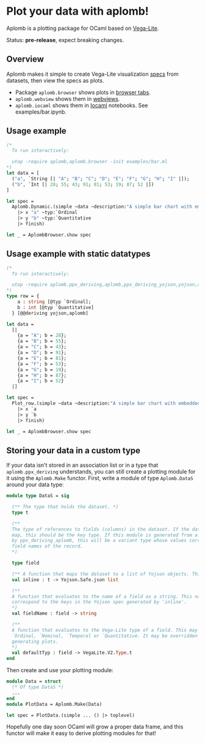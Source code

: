 # Plot your data with aplomb!

Aplomb is a plotting package for OCaml based on [Vega-Lite](https://vega.github.io/vega-lite/).

Status: **pre-release**, expect breaking changes.

## Overview

Aplomb makes it simple to create Vega-Lite visualization [specs](https://github.com/apatil/ocaml-vega-lite)
from datasets, then view the specs as plots.

- Package `aplomb.browser` shows plots in [browser tabs](https://github.com/dbuenzli/webbrowser).
- `aplomb.webview` shows them in [webviews](https://github.com/apatil/ocaml-webview).
- `aplomb.iocaml` shows them in [Iocaml](https://github.com/andrewray/iocaml) notebooks. See examples/bar.ipynb.

## Usage example

```ocaml
(*
  To run interactively:

  utop -require aplomb,aplomb.browser -init examples/bar.ml
*)
let data = [
  ("a", `String [| "A"; "B"; "C"; "D"; "E"; "F"; "G"; "H"; "I" |]);
  ("b", `Int [| 28; 55; 43; 91; 81; 53; 19; 87; 52 |])
]

let spec =
  Aplomb.Dynamic.(simple ~data ~description:"A simple bar chart with embedded data." (`Mark `Bar)
    |> x "a" ~typ:`Ordinal
    |> y "b" ~typ:`Quantitative
    |> finish)

let _ = AplombBrowser.show spec
```

## Usage example with static datatypes

```ocaml
(*
  To run interactively:

  utop -require aplomb.ppx_deriving,aplomb,ppx_deriving_yojson,yojson,aplomb.browser -init examples/bar_static.ml
*)
type row = {
    a : string [@typ `Ordinal];
    b : int [@typ `Quantitative]
  } [@@deriving yojson,aplomb]

let data =
  [|
    {a = "A"; b = 28};
    {a = "B"; b = 55};
    {a = "C"; b = 43};
    {a = "D"; b = 91};
    {a = "E"; b = 81};
    {a = "F"; b = 53};
    {a = "G"; b = 19};
    {a = "H"; b = 87};
    {a = "I"; b = 52}
  |]

let spec =
  Plot_row.(simple ~data ~description:"A simple bar chart with embedded data." (`Mark `Bar)
    |> x `a
    |> y `b
    |> finish)

let _ = AplombBrowser.show spec
```

## Storing your data in a custom type

If your data isn't stored in an association list or in a type that
`aplomb.ppx_deriving` understands, you can still create a plotting module
for it using the `Aplomb.Make` functor. First, write a module of type
`Aplomb.DataS` around your data type:

```ocaml
module type DataS = sig

  (** The type that holds the dataset. *)
  type t

  (**
  The type of references to fields (columns) in the dataset. If the dataset is a
  map, this should be the key type. If this module is generated from a record type
  by ppx_deriving_aplomb, this will be a variant type whose values correspond to
  field names of the record.
  *)

  type field

  (** A function that maps the dataset to a list of Yojson objects. This *)
  val inline : t -> Yojson.Safe.json list

  (**
  A function that evaluates to the name of a field as a string. This name should
  correspond to the keys in the Yojson spec generated by 'inline'.
  *)
  val fieldName : field -> string

  (**
  A function that evaluates to the Vega-Lite type of a field. This may be one of
  `Ordinal, `Nominal, `Temporal or `Quantitative. It may be overridden when
  generating plots.
  *)
  val defaultTyp : field -> VegaLite.V2.Type.t
end
```

Then create and use your plotting module:

```ocaml
module Data = struct
  (* Of type DataS *)
  ...
end
module PlotData = Aplomb.Make(Data)

let spec = PlotData.(simple ... () |> toplevel)
```

Hopefully one day soon OCaml will grow a proper data frame, and this functor
will make it easy to derive plotting modules for that!
